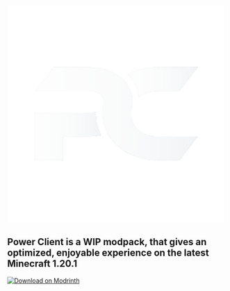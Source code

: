 [![Power Client](https://github.com/pvrzz/powercli/blob/main/PowerClientLogo.png?raw=true "Power Client")](http://modrinth.com/modpack/power "Power Client")
## Power Client is a WIP modpack, that gives an optimized, enjoyable experience on the latest Minecraft 1.20.1

[![Download on Modrinth](https://pbs.twimg.com/tweet_video_thumb/FqU42X5XgAAGk8f.jpg "Download on Modrinth")](https://modrinth.com/modpack/power "Download on Modrinth")
